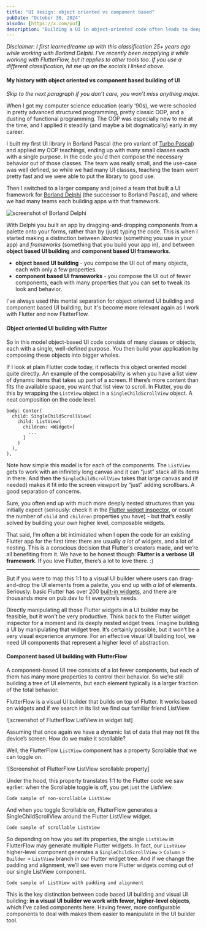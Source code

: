 ```yaml
---
title: "UI design: object oriented vs component based"
pubDate: "October 30, 2024"
alsoOn: [https://x.com/puf]
description: "Building a UI in object-oriented code often leads to deeply nested object structures, where each object has a single responsibility. Building a UI in a visual component-based builder typically leads to shallower structures with fewer objects, whose behavior is controlled by properties."
---
```


*Disclaimer: I first learned/came up with this classification 25+ years ago while working with Borland Delphi. I’ve recently been reapplying it while working with FlutterFlow, but it applies to other tools too. If you use a different classification, hit me up on the socials I linked above.*

#### My history with object oriented vs component based building of UI

*Skip to the next paragraph if you don’t care, you won’t miss anything major.*

When I got my computer science education (early ‘90s), we were schooled in pretty advanced structured programming, pretty classic OOP, and a dusting of functional programming.  The OOP was especially new to me at the time, and I applied it steadily (and maybe a bit dogmatically) early in my career.

I built my first UI library in Borland Pascal (the pro variant of [Turbo Pascal](https://en.wikipedia.org/wiki/Turbo_Pascal)) and applied my OOP teachings, ending up with many small classes each with a single purpose. In the code you'd then compose the necessary behavior out of those classes. The team was really small, and the use-case was well defined, so while we had many UI classes, teaching the team went pretty fast and we were able to put the library to good use.

Then I switched to a larger company and joined a team that built a UI framework for [Borland Delphi](https://en.wikipedia.org/wiki/Delphi_(software)) (the successor to Borland Pascal), and where we had many teams each building apps with that framework. 

![screenshot of Borland Delphi](https://upload.wikimedia.org/wikipedia/en/4/45/Screenshot_of_Delphi_10.4_IDE_with_VCL_designer_and_Dark_Theme.png)

With Delphi  you built an app by dragging-and-dropping components from a palette onto your forms, rather than by (just) typing the code. This is when I started making a distinction between *libraries* (something you use in your app) and *frameworks* (something that you build your app in), and between **object based UI building** and **component based UI frameworks**.

 * **object based UI building** - you compose the UI out of many objects, each with only a few properties.
 * **component based UI frameworks** - you compose the UI out of fewer components, each with many properties that you can set to tweak its look and behavior.

I've always used this mental separation for object oriented UI building and component based UI building, but it's become more relevant again as I work with Flutter and now FlutterFlow.

#### Object oriented UI building with Flutter

So in this model object-based UI code consists of many classes or objects, each with a single, well-defined purpose. You then build your application by composing these objects into bigger wholes.

If I look at plain Flutter code today, it reflects this object oriented model quite directly. An example of the composability is when you have a list view of dynamic items that takes up part of a screen. If there’s more content than fits the available space, you want that list view to scroll. In Flutter, you do this by wrapping the `ListView` object in a `SingleChildScrollView` object. A neat composition on the code level.
```
body: Center(
  child: SingleChildScrollView(
    child: ListView(
      children: <Widget>[
        ...
      ]
    )
  ),
),
```

Note how simple this model is for each of the components. The `ListView` gets to work with an infinitely long canvas and it can “just” stack all its items in there. And then the `SingleChildScrollView` takes that large canvas and (if needed) makes it fit into the screen viewport by “just” adding scrollbars. A good separation of concerns.

Sure, you often end up with much more deeply nested structures than you initially expect (seriously: check it in the [Flutter widget inspector](https://docs.flutter.dev/tools/devtools/inspector), or count the number of `child` and `children` properties you have) - but that’s easily solved by building your own higher level, composable widgets.

That said, I’m often a bit intimidated when I open the code for an existing Flutter app for the first time: there are usually *a lot* of widgets, and a lot of nesting. This is a conscious decision that Flutter's creators made, and we’re all benefiting from it. We have to be honest though: **Flutter is a verbose UI framework**. If you love Flutter, there’s a lot to love there. :)

---

But if you were to map this 1:1 to a visual UI builder where users can drag-and-drop the UI elements from a palette, you end up with *a lot* of elements. Seriously: basic Flutter has over 200 [built-in widgets](https://docs.flutter.dev/reference/widgets), and there are thousands more on pub.dev to fit everyone’s needs.

Directly manipulating all those Flutter widgets in a UI builder may be feasible, but it won’t be very productive. Think back to the Flutter widget inspector for a moment and its deeply nested widget trees. Imagine building a UI by manipulating that widget tree. It’s certainly possible, but it won’t be a very visual experience anymore. For an effective visual UI building tool, we need UI components that represent a higher level of abstraction.

#### Component based UI building with FlutterFlow

A component-based UI tree consists of a lot fewer components, but each of them has many more properties to control their behavior. So we’re still building a tree of UI elements, but each element typically is a larger fraction of the total behavior.

FlutterFlow is a visual UI builder that builds on top of Flutter. It works based on widgets and if we search in its list we find our familiar friend ListView.

![screenshot of FlutterFlow ListView in widget list]

Assuming that once again we have a dynamic list of data that may not fit the device’s screen. How do we make it scrollable?

Well, the FlutterFlow `ListView` component has a property Scrollable that we can toggle on.

![Screenshot of FlutterFlow ListView scrollable property]

Under the hood, this property translates 1:1 to the Flutter code we saw earlier: when the Scrollable toggle is off, you get just the ListView. 
```
Code sample of non-scrollable ListView
```
And when you toggle Scrollable on, FlutterFlow generates a SingleChildScrollView around the Flutter ListView widget.
```
Code sample of scrollable ListView
```

So depending on how you set its properties, the single `ListView` in FlutterFlow may generate multiple Flutter widgets. In fact, our `ListView` higher-level component generates a `SingleChildScrollView` > `Column` > `Builder` > `ListView` branch in our Flutter widget tree. And if we change the padding and alignment, we’ll see even more Flutter widgets coming out of our single ListView component.

```
Code sample of ListView with padding and alignment
```

This is the key distinction between code based UI building and visual UI building: **in a visual UI builder we work with fewer, higher-level objects**, which I’ve called components here. Having fewer, more configurable components to deal with makes them easier to manipulate in the UI builder tool.